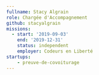 ```yaml
---
fullname: Stacy Algrain
role: Chargée d'Accompagnement
github: stacyalgrain
missions:
  - start: '2019-09-03'
    end: '2019-12-31'
    status: independent
    employer: Codeurs en Liberté
startups:
    - preuve-de-covoiturage
---
```

